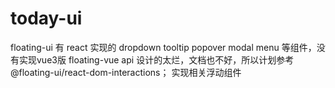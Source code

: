 # today-ui
floating-ui  有 react 实现的 dropdown tooltip popover modal menu 等组件，没有实现vue3版
floating-vue api 设计的太烂，文档也不好，所以计划参考 @floating-ui/react-dom-interactions； 实现相关浮动组件





